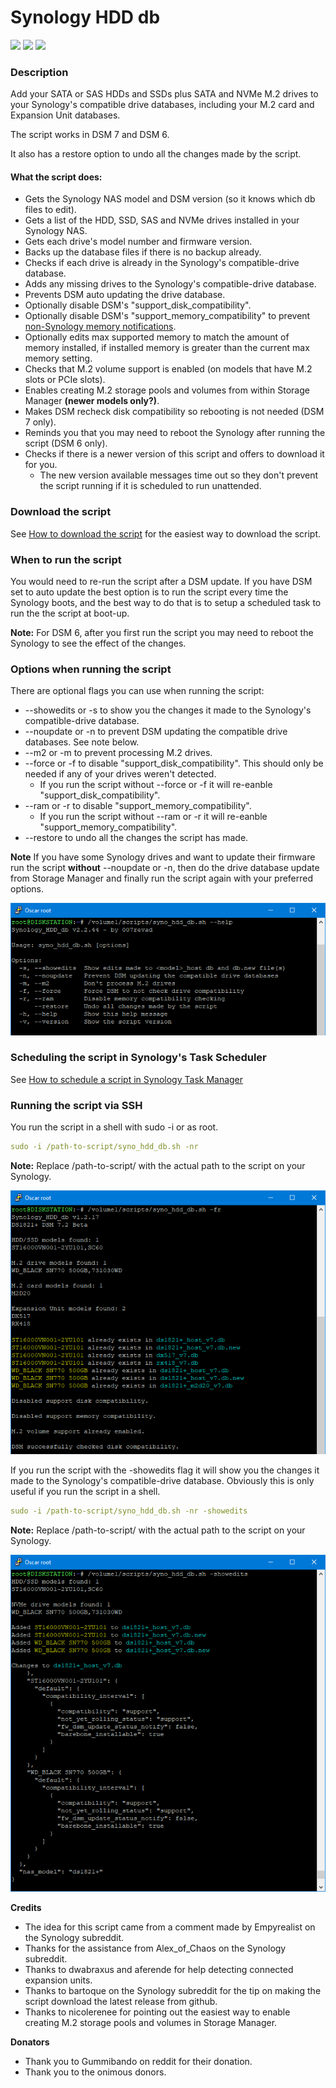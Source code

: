 # Synology HDD db

<a href="https://github.com/007revad/Synology_HDD_db/releases"><img src="https://img.shields.io/github/release/007revad/Synology_HDD_db.svg"></a>
<a href="https://hits.seeyoufarm.com"><img src="https://hits.seeyoufarm.com/api/count/incr/badge.svg?url=https%3A%2F%2Fgithub.com%2F007revad%2FSynology_HDD_db&count_bg=%2379C83D&title_bg=%23555555&icon=&icon_color=%23E7E7E7&title=hits&edge_flat=false"/></a>
[![](https://img.shields.io/static/v1?label=Sponsor&message=%E2%9D%A4&logo=GitHub&color=%23fe8e86)](https://github.com/sponsors/007revad)

### Description

Add your SATA or SAS HDDs and SSDs plus SATA and NVMe M.2 drives to your Synology's compatible drive databases, including your M.2 card and Expansion Unit databases. 

The script works in DSM 7 and DSM 6.

It also has a restore option to undo all the changes made by the script.

#### What the script does:

* Gets the Synology NAS model and DSM version (so it knows which db files to edit).
* Gets a list of the HDD, SSD, SAS and NVMe drives installed in your Synology NAS.
* Gets each drive's model number and firmware version.
* Backs up the database files if there is no backup already.
* Checks if each drive is already in the Synology's compatible-drive database.
* Adds any missing drives to the Synology's compatible-drive database.
* Prevents DSM auto updating the drive database.
* Optionally disable DSM's "support_disk_compatibility".
* Optionally disable DSM's "support_memory_compatibility" to prevent <a href=images/ram_wanring.png/>non-Synology memory notifications</a>.
* Optionally edits max supported memory to match the amount of memory installed, if installed memory is greater than the current max memory setting.
* Checks that M.2 volume support is enabled (on models that have M.2 slots or PCIe slots).
* Enables creating M.2 storage pools and volumes from within Storage Manager **(newer models only?)**.
* Makes DSM recheck disk compatibility so rebooting is not needed (DSM 7 only).
* Reminds you that you may need to reboot the Synology after running the script (DSM 6 only).
* Checks if there is a newer version of this script and offers to download it for you.
  * The new version available messages time out so they don't prevent the script running if it is scheduled to run unattended.

### Download the script

See <a href=images/how_to_download.png/>How to download the script</a> for the easiest way to download the script.

### When to run the script

You would need to re-run the script after a DSM update. If you have DSM set to auto update the best option is to run the script every time the Synology boots, and the best way to do that is to setup a scheduled task to run the the script at boot-up.

**Note:** For DSM 6, after you first run the script you may need to reboot the Synology to see the effect of the changes.

### Options when running the script

There are optional flags you can use when running the script:
* --showedits or -s to show you the changes it made to the Synology's compatible-drive database.
* --noupdate or -n to prevent DSM updating the compatible drive databases. See note below.  
* --m2 or -m to prevent processing M.2 drives.
* --force or -f to disable "support_disk_compatibility". This should only be needed if any of your drives weren't detected.
  * If you run the script without --force or -f it will re-eanble "support_disk_compatibility".
* --ram or -r to disable "support_memory_compatibility".
  * If you run the script without --ram or -r it will re-eanble "support_memory_compatibility".
* --restore to undo all the changes the script has made.

**Note** If you have some Synology drives and want to update their firmware run the script **without** --noupdate or -n, then do the drive database update from Storage Manager and finally run the script again with your preferred options.

<p align="leftr"><img src="images/syno_hdd_db_help2.png"></p>

### Scheduling the script in Synology's Task Scheduler

See <a href=how_to_schedule.md/>How to schedule a script in Synology Task Manager</a>

### Running the script via SSH

You run the script in a shell with sudo -i or as root.

```YAML
sudo -i /path-to-script/syno_hdd_db.sh -nr
```

**Note:** Replace /path-to-script/ with the actual path to the script on your Synology.

<p align="leftr"><img src="images/syno_hdd_db1.png"></p>

If you run the script with the -showedits flag it will show you the changes it made to the Synology's compatible-drive database. Obviously this is only useful if you run the script in a shell.

```YAML
sudo -i /path-to-script/syno_hdd_db.sh -nr -showedits
```

**Note:** Replace /path-to-script/ with the actual path to the script on your Synology.

<p align="leftr"><img src="images/syno_hdd_db.png"></p>

**Credits**

- The idea for this script came from a comment made by Empyrealist on the Synology subreddit.
- Thanks for the assistance from Alex_of_Chaos on the Synology subreddit.
- Thanks to dwabraxus and aferende for help detecting connected expansion units.
- Thanks to bartoque on the Synology subreddit for the tip on making the script download the latest release from github.
- Thanks to nicolerenee for pointing out the easiest way to enable creating M.2 storage pools and volumes in Storage Manager.

**Donators**

- Thank you to Gummibando on reddit for their donation.
- Thank you to the onimous donors.


